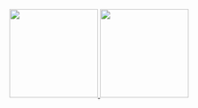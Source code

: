 <div align="center">
  <a href="https://github.com/iasmimd">
  <img height="160em" src="https://github-readme-stats.vercel.app/api?username=iasmimd&show_icons=true&theme=highcontrast&include_all_commits=true&count_private=true"/>
  <img height="160em" src="https://github-readme-stats.vercel.app/api/top-langs&count_private=true"/?username=iasmimd&layout=compact&langs_count=7&theme=highcontrast"/>
</div>
   

